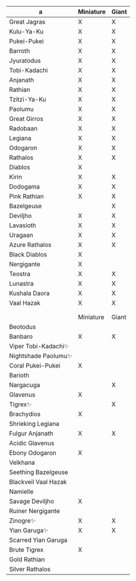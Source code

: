 
| a                    | Miniature | Giant |
| -------------------- | --------- | ----- |
| Great Jagras         | X         | X     |
| Kulu-Ya-Ku           | X         | X     |
| Pukei-Pukei          | X         | X     |
| Barroth              | X         | X     |
| Jyuratodus           | X         | X     |
| Tobi-Kadachi         | X         | X     |
| Anjanath             | X         | X     |
| Rathian              | X         | X     |
| Tzitzi-Ya-Ku         | X         | X     |
| Paolumu              | X         | X     |
| Great Girros         | X         | X     |
| Radobaan             | X         | X     |
| Legiana              | X         | X     |
| Odogaron             | X         | X     |
| Rathalos             | X         | X     |
| Diablos              | X         |       |
| Kirin                | X         | X     |
| Dodogama             | X         | X     |
| Pink Rathian         | X         | X     |
| Bazelgeuse           |           | X     |
| Deviljho             | X         | X     |
| Lavasioth            | X         | X     |
| Uragaan              | X         | X     |
| Azure Rathalos       | X         | X     |
| Black Diablos        | X         |       |
| Nergigante           | X         |       |
| Teostra              | X         | X     |
| Lunastra             | X         | X     |
| Kushala Daora        | X         | X     |
| Vaal Hazak           | X         | X     |
|                      |           |       |
|                      |           |       |
|                      | Miniature | Giant |
| Beotodus             |           |       |
| Banbaro              | X         | X     |
| Viper Tobi-Kadachi✨  |           |       |
| Nightshade Paolumu✨  |           |       |
| Coral Pukei-Pukei    | X         |       |
| Barioth              |           |       |
| Nargacuga            |           | X     |
| Glavenus             | X         |       |
| Tigrex✨              |           | X     |
| Brachydios           | X         |       |
| Shrieking Legiana    |           |       |
| Fulgur Anjanath      | X         | X     |
| Acidic Glavenus      |           |       |
| Ebony Odogaron       | X         |       |
| Velkhana             |           |       |
| Seething Bazelgeuse  |           |       |
| Blackveil Vaal Hazak |           |       |
| Namielle             |           |       |
| Savage Deviljho      | X         |       |
| Ruiner Nergigante    |           |       |
| Zinogre✨             | X         | X     |
| Yian Garuga✨         | X         | X     |
| Scarred Yian Garuga  |           |       |
| Brute Tigrex         | X         |       |
| Gold Rathian         |           |       |
| Silver Rathalos      |           |       |

